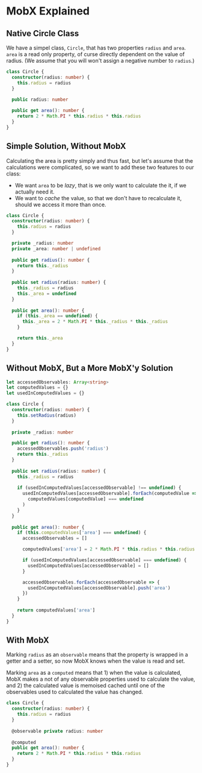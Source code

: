 # MobX Explained

## Native Circle Class

We have a simpel class, `Circle`, that has two properties `radius` and `area`. `area` is a read only property, of curse directly dependent on the value of radius. (We assume that you will won't assign a negative number to `radius`.)

```typescript
class Circle {
  constructor(radius: number) {
    this.radius = radius
  }

  public radius: number
  
  public get area(): number {
    return 2 * Math.PI * this.radius * this.radius
  }
}
```

## Simple Solution, Without MobX

Calculating the area is pretty simply and thus fast, but let's assume that the calculations were complicated, so we want to add these two features to our class:

* We want `area` to be _lazy_, that is we only want to calculate the it, if we actually need it.
* We want to _cache_ the value, so that we don't have to recalculate it, should we access it more than once.

```typescript
class Circle {
  constructor(radius: number) {
    this.radius = radius
  }

  private _radius: number
  private _area: number | undefined
  
  public get radius(): number {
    return this._radius
  }
  
  public set radius(radius: number) {
    this._radius = radius
    this._area = undefined
  }
  
  public get area(): number {
    if (this._area == undefined) {
      this._area = 2 * Math.PI * this._radius * this._radius
    }

    return this._area
  }
}
```

## Without MobX, But a More MobX'y Solution

```typescript
let accessedObservables: Array<string>
let computedValues = {}
let usedInComputedValues = {}

class Circle {
  constructor(radius: number) {
    this.setRadius(radius)
  }
  
  private _radius: number

  public get radius(): number {
    accessedObservables.push('radius')
    return this._radius
  }
  
  public set radius(radius: number) {
    this._radius = radius
    
    if (usedInComputedValues[accessedObservable] !== undefined) {
      usedInComputedValues[accessedObservable].forEach(computedValue =>
        computedValues[computedValue] === undefined
      )
    }
  }
  
  public get area(): number {
    if (this.computedValues['area'] === undefined) {
      accessedObservables = []

      computedValues['area'] = 2 * Math.PI * this.radius * this.radius

      if (usedInComputedValues[accessedObservable] === undefined) {
        usedInComputedValues[accessedObservable] = []
      }

      accessedObservables.forEach(accessedObservable => {
        usedInComputedValues[accessedObservable].push('area')
      })
    }
    
    return computedValues['area']
  }
}
```

## With MobX

Marking `radius` as an `observable` means that the property is wrapped in a getter and a setter, so now MobX knows when the value is read and set.

Marking `area` as a `computed` means that 1) when the value is calculated, MobX makes a not of any observable properties used to calculate the value, and 2) the calculated value is memoised cached until one of the observables used to calculated the value has changed.

```typescript
class Circle {
  constructor(radius: number) {
    this.radius = radius
  }
  
  @observable private radius: number
  
  @computed
  public get area(): number {
    return 2 * Math.PI * this.radius * this.radius
  }
}
